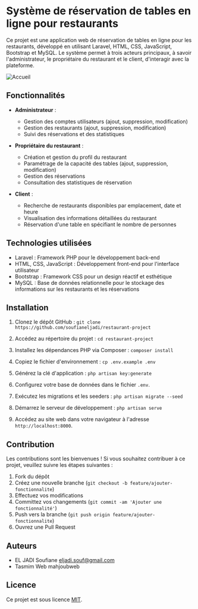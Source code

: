 # Système de réservation de tables en ligne pour restaurants

Ce projet est une application web de réservation de tables en ligne pour les restaurants, développé en utilisant Laravel, HTML, CSS, JavaScript, Bootstrap et MySQL. Le système permet à trois acteurs principaux, à savoir l'administrateur, le propriétaire du restaurant et le client, d'interagir avec la plateforme.

![Accueil](screenshots/accueil.png)

## Fonctionnalités

- **Administrateur** :
    - Gestion des comptes utilisateurs (ajout, suppression, modification)
    - Gestion des restaurants (ajout, suppression, modification)
    - Suivi des réservations et des statistiques

- **Propriétaire du restaurant** :
    - Création et gestion du profil du restaurant
    - Paramétrage de la capacité des tables (ajout, suppression, modification)
    - Gestion des réservations 
    - Consultation des statistiques de réservation

- **Client** :
    - Recherche de restaurants disponibles par emplacement, date et heure
    - Visualisation des informations détaillées du restaurant
    - Réservation d'une table en spécifiant le nombre de personnes
   

## Technologies utilisées

- Laravel : Framework PHP pour le développement back-end
- HTML, CSS, JavaScript : Développement front-end pour l'interface utilisateur
- Bootstrap : Framework CSS pour un design réactif et esthétique
- MySQL : Base de données relationnelle pour le stockage des informations sur les restaurants et les réservations

## Installation

1. Clonez le dépôt GitHub :
```git clone https://github.com/soufianeljadi/restaurant-project ```

2. Accédez au répertoire du projet :
```cd restaurant-project```

3. Installez les dépendances PHP via Composer :
```composer install```

4. Copiez le fichier d'environnement :
```cp .env.example .env```

5. Générez la clé d'application :
```php artisan key:generate```

6. Configurez votre base de données dans le fichier `.env`.

7. Exécutez les migrations et les seeders :
```php artisan migrate --seed```

8. Démarrez le serveur de développement :
```php artisan serve```

9. Accédez au site web dans votre navigateur à l'adresse `http://localhost:8000`.

## Contribution

Les contributions sont les bienvenues ! Si vous souhaitez contribuer à ce projet, veuillez suivre les étapes suivantes :

1. Fork du dépôt
2. Créez une nouvelle branche (`git checkout -b feature/ajouter-fonctionnalite`)
3. Effectuez vos modifications
4. Committez vos changements (`git commit -am 'Ajouter une fonctionnalité'`)
5. Push vers la branche (`git push origin feature/ajouter-fonctionnalite`)
6. Ouvrez une Pull Request

## Auteurs

- EL JADI Soufiane eljadi.souf@gmail.com
- Tasmim Web mahjoubweb

## Licence

Ce projet est sous licence [MIT](LICENSE).
